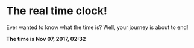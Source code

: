 # The real time clock!

Ever wanted to know what the time is? Well, your journey is about to end!

**The time is Nov 07, 2017, 02:32**